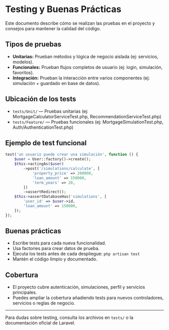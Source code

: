 # Testing y Buenas Prácticas

Este documento describe cómo se realizan las pruebas en el proyecto y consejos para mantener la calidad del código.

## Tipos de pruebas
- **Unitarias:** Prueban métodos y lógica de negocio aislada (ej: servicios, modelos).
- **Funcionales:** Prueban flujos completos de usuario (ej: login, simulación, favoritos).
- **Integración:** Prueban la interacción entre varios componentes (ej: simulación + guardado en base de datos).

## Ubicación de los tests
- `tests/Unit/` — Pruebas unitarias (ej: MortgageCalculatorServiceTest.php, RecommendationServiceTest.php)
- `tests/Feature/` — Pruebas funcionales (ej: MortgageSimulationTest.php, Auth/AuthenticationTest.php)

## Ejemplo de test funcional
```php
test('un usuario puede crear una simulación', function () {
    $user = User::factory()->create();
    $this->actingAs($user)
        ->post('/simulations/calculate', [
            'property_price' => 200000,
            'loan_amount' => 150000,
            'term_years' => 20,
        ])
        ->assertRedirect();
    $this->assertDatabaseHas('simulations', [
        'user_id' => $user->id,
        'loan_amount' => 150000,
    ]);
});
```

## Buenas prácticas
- Escribe tests para cada nueva funcionalidad.
- Usa factories para crear datos de prueba.
- Ejecuta los tests antes de cada despliegue: `php artisan test`
- Mantén el código limpio y documentado.

## Cobertura
- El proyecto cubre autenticación, simulaciones, perfil y servicios principales.
- Puedes ampliar la cobertura añadiendo tests para nuevos controladores, servicios o reglas de negocio.

---

Para dudas sobre testing, consulta los archivos en `tests/` o la documentación oficial de Laravel.